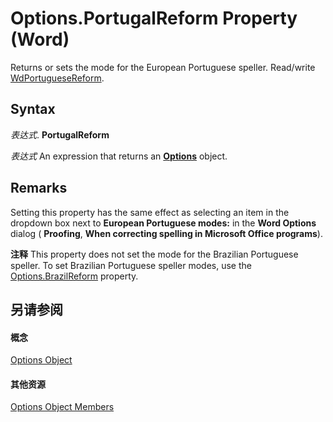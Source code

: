 
# Options.PortugalReform Property (Word)

Returns or sets the mode for the European Portuguese speller. Read/write [WdPortugueseReform](41bbc549-b53b-eb4a-4c9d-e845d75a4eef.md).


## Syntax

 _表达式_. **PortugalReform**

 _表达式_ An expression that returns an **[Options](873b7b99-3fe1-fd89-9ece-a9355cb827dc.md)** object.


## Remarks

Setting this property has the same effect as selecting an item in the dropdown box next to  **European Portuguese modes:** in the **Word Options** dialog ( **Proofing**,  **When correcting spelling in Microsoft Office programs**). 


 **注释**  This property does not set the mode for the Brazilian Portuguese speller. To set Brazilian Portuguese speller modes, use the [Options.BrazilReform](aaab4a4b-bf22-7447-8056-4c05c1bddae4.md) property.


## 另请参阅


#### 概念


[Options Object](873b7b99-3fe1-fd89-9ece-a9355cb827dc.md)
#### 其他资源


[Options Object Members](http://msdn.microsoft.com/library/76cd9dfe-6bbb-4c3d-0bfc-79a62bedd15e%28Office.15%29.aspx)